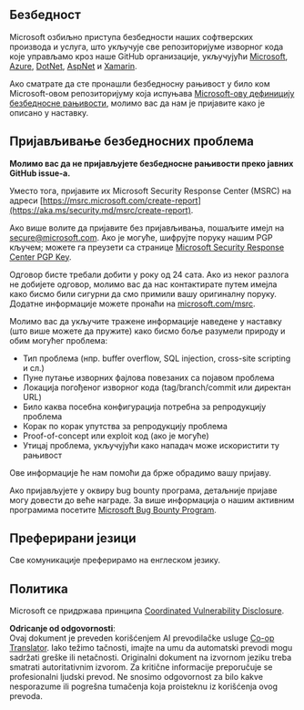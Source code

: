 <!--
CO_OP_TRANSLATOR_METADATA:
{
  "original_hash": "cc205495d4eace1fabcdee963024069f",
  "translation_date": "2025-06-12T11:12:59+00:00",
  "source_file": "SECURITY.md",
  "language_code": "sr"
}
-->
## Безбедност

Microsoft озбиљно приступа безбедности наших софтверских производа и услуга, што укључује све репозиторијуме изворног кода које управљамо кроз наше GitHub организације, укључујући [Microsoft](https://github.com/Microsoft), [Azure](https://github.com/Azure), [DotNet](https://github.com/dotnet), [AspNet](https://github.com/aspnet) и [Xamarin](https://github.com/xamarin).

Ако сматрате да сте пронашли безбедносну рањивост у било ком Microsoft-овом репозиторијуму која испуњава [Microsoft-ову дефиницију безбедносне рањивости](https://aka.ms/security.md/definition), молимо вас да нам је пријавите како је описано у наставку.

## Пријављивање безбедносних проблема

**Молимо вас да не пријављујете безбедносне рањивости преко јавних GitHub issue-а.**

Уместо тога, пријавите их Microsoft Security Response Center (MSRC) на адреси [https://msrc.microsoft.com/create-report](https://aka.ms/security.md/msrc/create-report).

Ако више волите да пријавите без пријављивања, пошаљите имејл на [secure@microsoft.com](mailto:secure@microsoft.com). Ако је могуће, шифрујте поруку нашим PGP кључем; можете га преузети са странице [Microsoft Security Response Center PGP Key](https://aka.ms/security.md/msrc/pgp).

Одговор бисте требали добити у року од 24 сата. Ако из неког разлога не добијете одговор, молимо вас да нас контактирате путем имејла како бисмо били сигурни да смо примили вашу оригиналну поруку. Додатне информације можете пронаћи на [microsoft.com/msrc](https://www.microsoft.com/msrc).

Молимо вас да укључите тражене информације наведене у наставку (што више можете да пружите) како бисмо боље разумели природу и обим могућег проблема:

  * Тип проблема (нпр. buffer overflow, SQL injection, cross-site scripting и сл.)
  * Пуне путање изворних фајлова повезаних са појавом проблема
  * Локација погођеног изворног кода (tag/branch/commit или директан URL)
  * Било каква посебна конфигурација потребна за репродукцију проблема
  * Корак по корак упутства за репродукцију проблема
  * Proof-of-concept или exploit код (ако је могуће)
  * Утицај проблема, укључујући како нападач може искористити ту рањивост

Ове информације ће нам помоћи да брже обрадимо вашу пријаву.

Ако пријављујете у оквиру bug bounty програма, детаљније пријаве могу довести до веће награде. За више информација о нашим активним програмима посетите [Microsoft Bug Bounty Program](https://aka.ms/security.md/msrc/bounty).

## Преферирани језици

Све комуникације преферирамо на енглеском језику.

## Политика

Microsoft се придржава принципа [Coordinated Vulnerability Disclosure](https://aka.ms/security.md/cvd).

**Odricanje od odgovornosti**:  
Ovaj dokument je preveden korišćenjem AI prevodilačke usluge [Co-op Translator](https://github.com/Azure/co-op-translator). Iako težimo tačnosti, imajte na umu da automatski prevodi mogu sadržati greške ili netačnosti. Originalni dokument na izvornom jeziku treba smatrati autoritativnim izvorom. Za kritične informacije preporučuje se profesionalni ljudski prevod. Ne snosimo odgovornost za bilo kakve nesporazume ili pogrešna tumačenja koja proisteknu iz korišćenja ovog prevoda.
